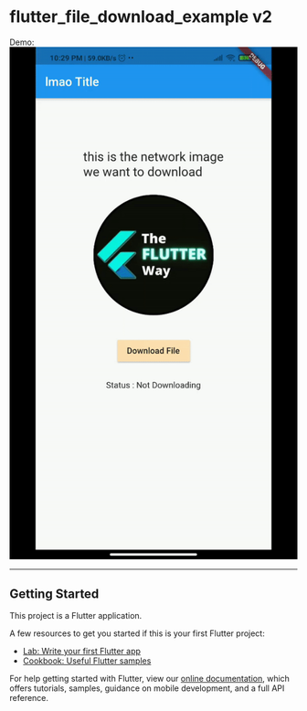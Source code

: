 # flutter_file_download_example v2

Demo:
![Demo](https://raw.githubusercontent.com/ashitechdev/Flutter-Download-Example/master/flutter_file_download_example%20v2/assets/live_demo.gif)

---------------------------
## Getting Started

This project is a Flutter application.

A few resources to get you started if this is your first Flutter project:

- [Lab: Write your first Flutter app](https://flutter.dev/docs/get-started/codelab)
- [Cookbook: Useful Flutter samples](https://flutter.dev/docs/cookbook)

For help getting started with Flutter, view our
[online documentation](https://flutter.dev/docs), which offers tutorials,
samples, guidance on mobile development, and a full API reference.
